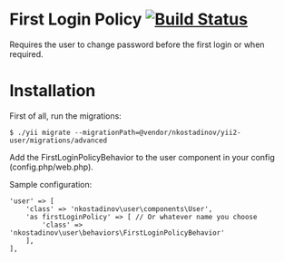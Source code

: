 # First Login Policy [![Build Status](https://travis-ci.org/nkostadinov/yii2-user.svg?branch=master)](https://travis-ci.org/nkostadinov/yii2-user) 

Requires the user to change password before the first login or when required.

# Installation

First of all, run the migrations:

```
$ ./yii migrate --migrationPath=@vendor/nkostadinov/yii2-user/migrations/advanced 
```

Add the FirstLoginPolicyBehavior to the user component in your config (config.php/web.php).

Sample configuration:

```
'user' => [
    'class' => 'nkostadinov\user\components\User',
    'as firstLoginPolicy' => [ // Or whatever name you choose
        'class' => 'nkostadinov\user\behaviors\FirstLoginPolicyBehavior'
    ],    
],
```
